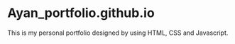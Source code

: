 # Ayan_portfolio.github.io
This is my personal portfolio designed by using HTML, CSS and Javascript.
